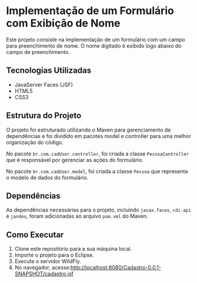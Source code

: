 # Implementação de um Formulário com Exibição de Nome

Este projeto consiste na implementação de um formulário com um campo para preenchimento de nome. O nome digitado é exibido logo abaixo do campo de preenchimento.

## Tecnologias Utilizadas

- JavaServer Faces (JSF)
- HTML5
- CSS3

## Estrutura do Projeto

O projeto foi estruturado utilizando o Maven para gerenciamento de dependências e foi dividido em pacotes model e controller para uma melhor organização do código.

No pacote `br.com.cadUser.controller`, foi criada a classe `PessoaController` que é responsável por gerenciar as ações do formulário.

No pacote `br.com.cadUser.model`, foi criada a classe `Pessoa` que representa o modelo de dados do formulário.

## Dependências

As dependências necessárias para o projeto, incluindo `javax.faces`, `cdi-api` e `jandex`, foram adicionadas ao arquivo `pom.xml` do Maven.

## Como Executar

1. Clone este repositório para a sua máquina local.
2. Importe o projeto para o Eclipse.
3. Execute o servidor WildFly.
5. No navegador, acesse:<http://localhost:8080/Cadastro-0.0.1-SNAPSHOT/cadastro.jsf>

